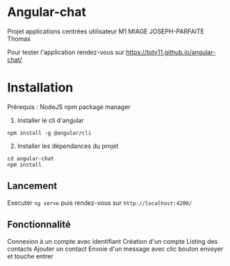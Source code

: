 # Angular-chat

Projet applications centrées utilisateur M1 MIAGE
JOSEPH-PARFAITE Thomas

Pour tester l'application rendez-vous sur https://toty11.github.io/angular-chat/

# Installation

Prérequis :
NodeJS
npm package manager

1. Installer le cli d'angular
```
npm install -g @angular/cli
```
2. Installer les dépendances du projet
```
cd angular-chat
npm install
```

## Lancement

Executer `ng serve` puis rendez-vous sur `http://localhost:4200/`

## Fonctionnalité

Connexion à un compte avec identifiant
Création d'un compte
Listing des contacts
Ajouter un contact
Envoie d'un message avec clic bouton envoyer et touche entrer